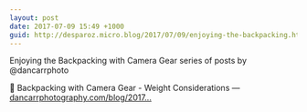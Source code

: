 ```yaml
---
layout: post
date: 2017-07-09 15:49 +1000
guid: http://desparoz.micro.blog/2017/07/09/enjoying-the-backpacking.html
---
```

Enjoying the Backpacking with Camera Gear series of posts by @dancarrphoto

🔗 Backpacking with Camera Gear - Weight Considerations — [dancarrphotography.com/blog/2017...](http://dancarrphotography.com/blog/2017/07/04/backpacking-with-camera-gear-weight-considerations/)
